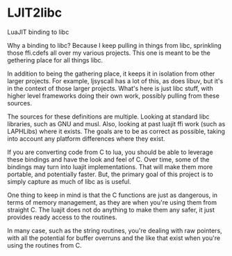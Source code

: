 # LJIT2libc
LuaJIT binding to libc

Why a binding to libc?
Because I keep pulling in things from libc, sprinkling those ffi.cdefs all over my various projects.  This one is meant to be the gethering place for all things libc.

In addition to being the gathering place, it keeps it in isolation from other larger projects.  For example, ljsyscall has a lot of this, as does libuv, but it's in the context of those larger projects.  What's here is just libc stuff, with higher level frameworks doing their own work, possibly pulling from these sources.

The sources for these definitions are multiple.  Looking at standard libc libraries, such as GNU and musl.  Also, looking at past luajit ffi work (such as LAPHLibs) where it exists.  The goals are to be as correct as possible, taking into account any platform differences where they exist.

If you are converting code from C to lua, you should be able to leverage these bindings and have the look and feel of C.  Over time, some of the bindings may turn into luajit implementations.  That will make them more portable, and potentially faster.  But, the primary goal of this project is to simply capture as much of libc as is useful.

One thing to keep in mind is that the C functions are just as dangerous, in terms of memory management, as they are when you're 
using them from straight C.  The luajit does not do anything to make
them any safer, it just provides ready access to the routines.

In many case, such as the string routines, you're dealing with raw
pointers, with all the potential for buffer overruns and the like
that exist when you're using the routines from C.